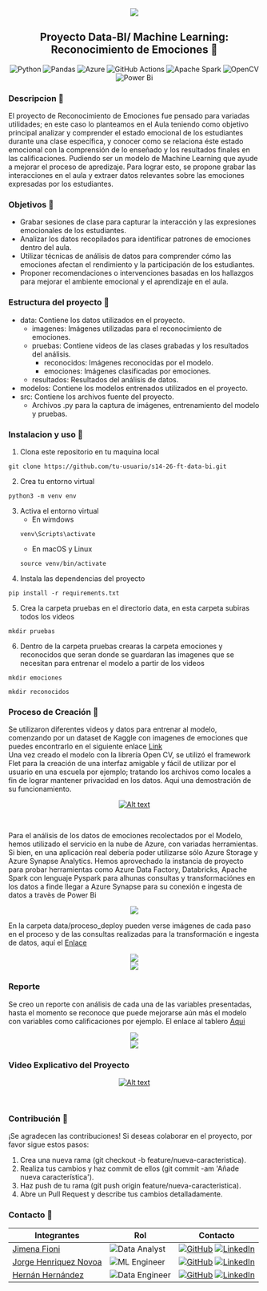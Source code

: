 <div align="center">
  <img src='./data/pictures/Banner Elas Project.gif'>
  <br> 
</div>

<div align="center">

## Proyecto Data-BI/ Machine Learning: Reconocimiento de Emociones 🤖
</div>

<div align = "center">

![Python](https://img.shields.io/badge/python-3670A0?style=for-the-badge&logo=python&logoColor=ffdd54)
![Pandas](https://img.shields.io/badge/pandas-%23150458.svg?style=for-the-badge&logo=pandas&logoColor=white)
![Azure](https://img.shields.io/badge/azure-%230072C6.svg?style=for-the-badge&logo=microsoftazure&logoColor=white)
![GitHub Actions](https://img.shields.io/badge/github%20actions-%232671E5.svg?style=for-the-badge&logo=githubactions&logoColor=white)
![Apache Spark](https://img.shields.io/badge/Apache%20Spark-FDEE21?style=flat-square&logo=apachespark&logoColor=black)
![OpenCV](https://img.shields.io/badge/opencv-%23white.svg?style=for-the-badge&logo=opencv&logoColor=white)
![Power Bi](https://img.shields.io/badge/power_bi-F2C811?style=for-the-badge&logo=powerbi&logoColor=black)
</div>


### Descripcion 🤖
El proyecto de Reconocimiento de Emociones fue pensado para variadas utilidades; en este caso lo planteamos en el Aula teniendo como objetivo principal analizar y comprender el estado emocional de los estudiantes durante una clase específica, y conocer como se relaciona éste estado emocional con la comprensión de lo enseñado y los resultados finales en las calificaciones. Pudiendo ser un modelo de Machine Learning que ayude a mejorar el proceso de apredizaje. 
Para lograr esto, se propone grabar las interacciones en el aula y extraer datos relevantes sobre las emociones expresadas por los estudiantes.

### Objetivos 🤖
* Grabar sesiones de clase para capturar la interacción y las expresiones emocionales de los estudiantes.
* Analizar los datos recopilados para identificar patrones de emociones dentro del aula.
* Utilizar técnicas de análisis de datos para comprender cómo las emociones afectan el rendimiento y la participación de los estudiantes.
* Proponer recomendaciones o intervenciones basadas en los hallazgos para mejorar el ambiente emocional y el aprendizaje en el aula.

### Estructura del proyecto 🤖
* data: Contiene los datos utilizados en el proyecto.
    * imagenes: Imágenes utilizadas para el reconocimiento de emociones.
    * pruebas: Contiene videos de las clases grabadas y los resultados del análisis. 
        * reconocidos: Imágenes reconocidas por el modelo.
        * emociones: Imágenes clasificadas por emociones.
    * resultados: Resultados del análisis de datos.
* modelos: Contiene los modelos entrenados utilizados en el proyecto.
* src: Contiene los archivos fuente del proyecto.
    * Archivos .py para la captura de imágenes, entrenamiento del modelo y pruebas.

### Instalacion y uso 🤖
1. Clona este repositorio en tu maquina local
```
git clone https://github.com/tu-usuario/s14-26-ft-data-bi.git
```
2. Crea tu entorno virtual
```
python3 -m venv env
```
3. Activa el entorno virtual
    * En wimdows
    ```
    venv\Scripts\activate
    ```
    * En macOS y Linux
    ```
    source venv/bin/activate
    ```
4. Instala las dependencias del proyecto
```
pip install -r requirements.txt
```
5. Crea la carpeta pruebas en el directorio data, en esta carpeta subiras todos los videos
```
mkdir pruebas
```
6. Dentro de la carpeta pruebas crearas la carpeta emociones y reconocidos que seran donde se guardaran las imagenes que se necesitan para entrenar el modelo a partir de los videos
```
mkdir emociones
```
```
mkdir reconocidos
```

### Proceso de Creación 🤖
Se utilizaron diferentes videos y datos para entrenar al modelo, comenzando por un dataset de Kaggle con imagenes de emociones que puedes encontrarlo en el siguiente enlace [Link](https://www.kaggle.com/datasets/debanga/facial-expression-recognition-challenge) <br>
Una vez creado el modelo con la librería Open CV, se utilizó el framework Flet para la creación de una interfaz amigable y fácil de utilizar por el usuario en una escuela por ejemplo; tratando los archivos como locales a fin de lograr mantener privacidad en los datos. Aqui una demostración de su funcionamiento.

<div align = "center">
  
[![Alt text](https://img.youtube.com/vi/zhYxQvsIOms/0.jpg)](https://www.youtube.com/watch?v=zhYxQvsIOms)
 
<br>
</div>

Para el análisis de los datos de emociones recolectados por el Modelo, hemos utilizado el servicio en la nube de Azure, con variadas herramientas. Si bien, en una aplicación real debería poder utilizarse sólo Azure Storage y Azure Synapse Analytics. Hemos aprovechado la instancia de proyecto para probar herramientas como Azure Data Factory, Databricks, Apache Spark con lenguaje Pyspark para alhunas consultas y transformaciónes en los datos a finde llegar a Azure Synapse para su conexión e ingesta de datos a travès de Power Bi
<div align = "center">
  
<img src='data/proceso_deploy/ELAS Projects Diagrama.jpeg'>
</div>

En la carpeta data/proceso_deploy pueden verse imágenes de cada paso en el proceso y de las consultas realizadas para la transformación e ingesta de datos, aquí el [Enlace](data/proceso_deploy) <br>


<div align="center">
  <img src='data/proceso_deploy/AzureDataFactory.JPG'>
  <br> 
</div>

<div align="center">
  <img src='data/proceso_deploy/Pyspark.JPG'>
  <br> 
</div>

### Reporte
Se creo un reporte con análisis de cada una de las variables presentadas, hasta el momento se reconoce que puede mejorarse aún más el modelo con variables como calificaciones por ejemplo. El enlace al tablero [Aqui](https://app.powerbi.com/view?r=eyJrIjoiMWMxMDgwYjYtOTBmNC00MmYyLWIxMDMtNTU3ZWFiMjk0ODcyIiwidCI6ImRmODY3OWNkLWE4MGUtNDVkOC05OWFjLWM4M2VkN2ZmOTVhMCJ9&pageName=ReportSection63f4868a179408c4c77f) <br>

<div align="center">
  <img src='data/tablero/PBI1.JPG'>
  <br> 
</div>

<div align="center">
  <img src='data/tablero/PBI2.JPG'>
  <br> 
</div>

### Video Explicativo del Proyecto

<div align = "center">
  
[![Alt text](https://img.youtube.com/vi/PUp0Lzdx15A/0.jpg)](https://www.youtube.com/watch?v=PUp0Lzdx15A)

<br>
</div>

### Contribución 🤖
¡Se agradecen las contribuciones! Si deseas colaborar en el proyecto, por favor sigue estos pasos:

1. Crea una nueva rama (git checkout -b feature/nueva-caracteristica).
2. Realiza tus cambios y haz commit de ellos (git commit -am 'Añade nueva característica').
3. Haz push de tu rama (git push origin feature/nueva-caracteristica).
4. Abre un Pull Request y describe tus cambios detalladamente.


### Contacto 🤖

| Integrantes | Rol | Contacto
|------------|------------|------------|
| [Jimena Fioni](https://github.com/JimeFioni) | ![Data Analyst](https://img.shields.io/badge/Data%20Analyst-black?style=for-the-badge&color=%23fdfd96) | [![GitHub](https://img.shields.io/badge/GitHub-100000?style=for-the-badge&logo=github&logoColor=white)](https://github.com/JimeFioni) [![LinkedIn](https://img.shields.io/badge/LinkedIn-0077B5?style=for-the-badge&logo=linkedin&logoColor=white)](https://www.linkedin.com/in/jimena-fioni/)
| [Jorge Henriquez Novoa](https://github.com/jorgea-hn) | ![ML Engineer](https://img.shields.io/badge/ML%20Engineer-black?style=for-the-badge&color=%2384b6f4) | [![GitHub](https://img.shields.io/badge/GitHub-100000?style=for-the-badge&logo=github&logoColor=white)](https://github.com/jorgea-hn) [![LinkedIn](https://img.shields.io/badge/LinkedIn-0077B5?style=for-the-badge&logo=linkedin&logoColor=white)](https://www.linkedin.com/in/jorge-henriquez-novoa/)
| [Hernán Hernández](github.com/hernandroz) | ![Data Engineer](https://img.shields.io/badge/Data%20Engineer-black?style=for-the-badge&color=%2384b6f4) | [![GitHub](https://img.shields.io/badge/GitHub-100000?style=for-the-badge&logo=github&logoColor=white)](github.com/hernandroz) [![LinkedIn](https://img.shields.io/badge/LinkedIn-0077B5?style=for-the-badge&logo=linkedin&logoColor=white)](http://linkedin.com/in/hernandroz)



